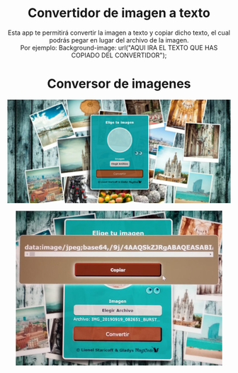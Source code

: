 <div align ='center'>
  
# Convertidor de imagen a texto

Esta app te permitirá convertir la imagen a texto y copiar dicho texto, el cual podrás pegar en lugar del archivo de la imagen.<br>
Por ejemplo:
Background-image: url("AQUI IRA EL TEXTO QUE HAS COPIADO DEL CONVERTIDOR");


<div align ='center'>

# Conversor de imagenes
<a href="https://convertirimagenacodigo.netlify.app/"><img src="vista.jpeg"></a>
  
  <a href="https://convertirimagenacodigo.netlify.app/"><img src="vista2.jpeg"></a>
  </div>
